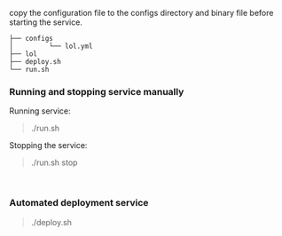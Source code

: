 
copy the configuration file to the configs directory and binary file before starting the service.

```
├── configs
│         └── lol.yml
├── lol
├── deploy.sh
└── run.sh
```

### Running and stopping service manually

Running service:

> ./run.sh

Stopping the service:

> ./run.sh stop

<br>

### Automated deployment service

> ./deploy.sh
